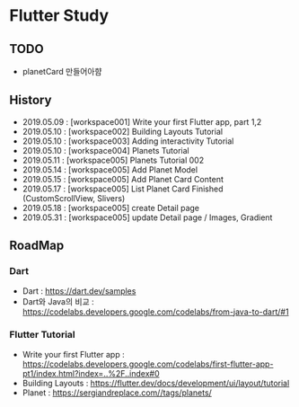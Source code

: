 # Flutter Study

## TODO

- planetCard 만들어아햠



## History

- 2019.05.09 : [workspace001] Write your first Flutter app, part 1,2 
- 2019.05.10 : [workspace002] Building Layouts Tutorial
- 2019.05.10 : [workspace003] Adding interactivity Tutorial
- 2019.05.10 : [workspace004] Planets Tutorial
- 2019.05.11 : [workspace005] Planets Tutorial 002
- 2019.05.14 : [workspace005] Add Planet Model
- 2019.05.15 : [workspace005] Add Planet Card Content
- 2019.05.17 : [workspace005] List Planet Card Finished (CustomScrollView, Slivers)
- 2019.05.18 : [workspace005] create Detail page
- 2019.05.31 : [workspace005] update Detail page / Images, Gradient



## RoadMap

### Dart

- Dart : <https://dart.dev/samples>
- Dart와 Java의 비교 : <https://codelabs.developers.google.com/codelabs/from-java-to-dart/#1>

### Flutter Tutorial

- Write your first Flutter app : <https://codelabs.developers.google.com/codelabs/first-flutter-app-pt1/index.html?index=..%2F..index#0>
- Building Layouts : <https://flutter.dev/docs/development/ui/layout/tutorial>
- Planet : https://sergiandreplace.com//tags/planets/

